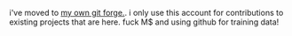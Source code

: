 i've moved to [my own git forge.](https://git.system64.dev/IDeletedSystem64/). 
i only use this account for contributions to existing projects that are here. 
fuck M$ and using github for training data! 
